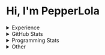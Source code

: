 # Hi, I'm PepperLola
<details>
 <summary>Experience</summary>
 
 ### Operating Systems  
 
 ![](https://img.shields.io/badge/windows-0078D6?logo=windows&logoColor=white&style=for-the-badge)
 ![](https://img.shields.io/badge/MacOS-000000?logo=apple&logoColor=white&style=for-the-badge)
 ![](https://img.shields.io/badge/iOS-000000?logo=ios&logoColor=white&style=for-the-badge)
 
 ### Skills
 
 ![Python](https://img.shields.io/badge/python-%233776AB.svg?&style=for-the-badge&logo=python&logoColor=white)
 ![HTML](https://img.shields.io/badge/html-%23E34F26.svg?&style=for-the-badge&logo=html5&logoColor=white)
 ![CSS](https://img.shields.io/badge/css-%23239120.svg?&style=for-the-badge&logo=css3&logoColor=white)
 ![JavaScript](https://img.shields.io/badge/javascript%20-%23323330.svg?&style=for-the-badge&logo=javascript&logoColor=%23F7DF1E)
 ![Node.js](https://img.shields.io/badge/node.js%20-%2343853D.svg?&style=for-the-badge&logo=node.js&logoColor=white)
 ![Java](https://img.shields.io/badge/java-%23ED8B00.svg?&style=for-the-badge&logo=java&logoColor=white)
 ![Swift](https://img.shields.io/badge/swift-%23FA7343.svg?&style=for-the-badge&logo=swift&logoColor=white)
 ![Markdown](https://img.shields.io/badge/markdown-%23000000.svg?&style=for-the-badge&logo=markdown&logoColor=white)
 ![Express.js](https://img.shields.io/badge/express.js%20-%23404d59.svg?&style=for-the-badge)
 ![React](https://img.shields.io/badge/react%20-%2320232a.svg?&style=for-the-badge&logo=react&logoColor=%2361DAFB)
 ![React Native](https://img.shields.io/badge/react_native%20-%2320232a.svg?&style=for-the-badge&logo=react&logoColor=%2361DAFB)
 ![Electron](https://img.shields.io/badge/electron%20-%23100000.svg?&style=for-the-badge&logo=electron&logoColor=white)
 ![Unity](https://img.shields.io/badge/unity%20-%23100000.svg?&style=for-the-badge&logo=unity&logoColor=white)
 
 ### Version Control
 
 ![Git](https://img.shields.io/badge/git%20-%23F05033.svg?&style=for-the-badge&logo=git&logoColor=white)
 ![GitHub](https://img.shields.io/badge/github%20-%23121011.svg?&style=for-the-badge&logo=github&logoColor=white)
 
 ### Services / Platforms
 
 ![Heroku](https://img.shields.io/badge/heroku%20-%23430098.svg?&style=for-the-badge&logo=heroku&logoColor=white)
 ![TravisCI](https://img.shields.io/badge/travisci%20-%232B2F33.svg?&style=for-the-badge&logo=travis&logoColor=white)
 ![Docker](https://img.shields.io/badge/docker%20-%230db7ed.svg?&style=for-the-badge&logo=docker&logoColor=white)
 ![Raspberry Pi](https://img.shields.io/badge/-Raspberry%20Pi-C51A4A?style=for-the-badge&logo=Raspberry-Pi)
 ![Arduino](https://img.shields.io/badge/-Arduino-00979D?style=for-the-badge&logo=Arduino&logoColor=white)
</details>

<details>
 <summary>GitHub Stats</summary>
 
<img src="https://github-readme-stats.vercel.app/api?username=PepperLola&theme=dark&show_icons=true&line_height=40" align="left" />

[![PepperLola's Most Used Languages](https://github-readme-stats.vercel.app/api/top-langs/?username=PepperLola&theme=dark&hide_langs_below=4)](https://github.com/anuraghazra/github-readme-stats/)

![Trophies!](https://github-profile-trophy.vercel.app/?username=PepperLola&theme=onedark&row=1&column=7)

![Profile Views](https://komarev.com/ghpvc/?username=PepperLola)
</details>

<details>
 <summary>Programming Stats</summary>
 
<!--START_SECTION:waka-->
![Lines of code](https://img.shields.io/badge/From%20Hello%20World%20I%27ve%20Written-3.1%20million%20lines%20of%20code-blue)

**🐱 My Github Data** 

> 🏆 25 Contributions in the Year 2021
 > 
> 📦 331.3 kB Used in Github's Storage 
 > 
> 🚫 Not Opted to Hire
 > 
> 📜 11 Public Repositories 
 > 
> 🔑 20 Private Repositories  
 > 
**I'm a Night 🦉** 

```text
🌞 Morning    83 commits     ███░░░░░░░░░░░░░░░░░░░░░░   11.62% 
🌆 Daytime    196 commits    ██████░░░░░░░░░░░░░░░░░░░   27.45% 
🌃 Evening    368 commits    █████████████░░░░░░░░░░░░   51.54% 
🌙 Night      67 commits     ██░░░░░░░░░░░░░░░░░░░░░░░   9.38%

```
📅 **I'm Most Productive on Sunday** 

```text
Monday       91 commits     ███░░░░░░░░░░░░░░░░░░░░░░   12.75% 
Tuesday      99 commits     ███░░░░░░░░░░░░░░░░░░░░░░   13.87% 
Wednesday    96 commits     ███░░░░░░░░░░░░░░░░░░░░░░   13.45% 
Thursday     99 commits     ███░░░░░░░░░░░░░░░░░░░░░░   13.87% 
Friday       101 commits    ███░░░░░░░░░░░░░░░░░░░░░░   14.15% 
Saturday     75 commits     ██░░░░░░░░░░░░░░░░░░░░░░░   10.5% 
Sunday       153 commits    █████░░░░░░░░░░░░░░░░░░░░   21.43%

```


📊 **This Week I Spent My Time On** 

```text
💬 Programming Languages: 
Java                     2 hrs 16 mins       ███████████░░░░░░░░░░░░░░   47.3% 
JavaScript               2 hrs               ██████████░░░░░░░░░░░░░░░   41.8% 
INI                      13 mins             █░░░░░░░░░░░░░░░░░░░░░░░░   4.84% 
Groovy                   11 mins             █░░░░░░░░░░░░░░░░░░░░░░░░   3.83% 
JSX                      2 mins              ░░░░░░░░░░░░░░░░░░░░░░░░░   1.04%

🔥 Editors: 
IntelliJ                 2 hrs 27 mins       ████████████░░░░░░░░░░░░░   51.19% 
WebStorm                 1 hr 37 mins        ████████░░░░░░░░░░░░░░░░░   33.73% 
VS Code                  43 mins             ███░░░░░░░░░░░░░░░░░░░░░░   15.08%

💻 Operating System: 
Windows                  4 hrs 48 mins       █████████████████████████   100.0%

```

**I Mostly Code in Java** 

```text
Java                     10 repos            █████████░░░░░░░░░░░░░░░░   38.46% 
Python                   6 repos             █████░░░░░░░░░░░░░░░░░░░░   23.08% 
JavaScript               6 repos             █████░░░░░░░░░░░░░░░░░░░░   23.08% 
Swift                    1 repo              █░░░░░░░░░░░░░░░░░░░░░░░░   3.85% 
TypeScript               1 repo              █░░░░░░░░░░░░░░░░░░░░░░░░   3.85%

```


**Timeline**

![Chart not found](https://raw.githubusercontent.com/PepperLola/PepperLola/master/charts/bar_graph.png) 


<!--END_SECTION:waka-->
</details>

<details>
 <summary>Other</summary>
 
 ### Hypixel
 
 ![Hypixel Level](https://widgets.jerlshoba.com/hypixel/networkLevel.png?username=palight&width=512&height=64&fg=%23ffffff&bg=%232288ff&border=4&text_color=%232288ff&font_size=18&style=progress)
 
</details>
